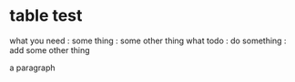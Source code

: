 # table test

what you need
: some thing
: some other thing
what todo
: do something
: add some other thing

a paragraph